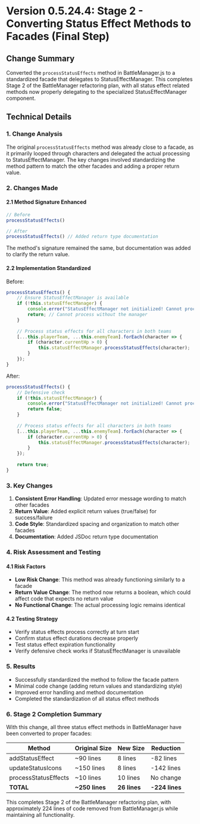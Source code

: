 # Version 0.5.24.4: Stage 2 - Converting Status Effect Methods to Facades (Final Step)

## Change Summary
Converted the `processStatusEffects` method in BattleManager.js to a standardized facade that delegates to StatusEffectManager. This completes Stage 2 of the BattleManager refactoring plan, with all status effect related methods now properly delegating to the specialized StatusEffectManager component.

## Technical Details

### 1. Change Analysis
The original `processStatusEffects` method was already close to a facade, as it primarily looped through characters and delegated the actual processing to StatusEffectManager. The key changes involved standardizing the method pattern to match the other facades and adding a proper return value.

### 2. Changes Made

#### 2.1 Method Signature Enhanced
```javascript
// Before
processStatusEffects()

// After
processStatusEffects() // Added return type documentation
```

The method's signature remained the same, but documentation was added to clarify the return value.

#### 2.2 Implementation Standardized
Before:
```javascript
processStatusEffects() {
    // Ensure StatusEffectManager is available
    if (!this.statusEffectManager) {
        console.error("StatusEffectManager not initialized! Cannot process status effects.");
        return; // Cannot process without the manager
    }
    
    // Process status effects for all characters in both teams
    [...this.playerTeam, ...this.enemyTeam].forEach(character => {
        if (character.currentHp > 0) {
            this.statusEffectManager.processStatusEffects(character);
        }
    });
}
```

After:
```javascript
processStatusEffects() {
    // Defensive check
    if (!this.statusEffectManager) {
        console.error("StatusEffectManager not initialized! Cannot process status effects.");
        return false;
    }
    
    // Process status effects for all characters in both teams
    [...this.playerTeam, ...this.enemyTeam].forEach(character => {
        if (character.currentHp > 0) {
            this.statusEffectManager.processStatusEffects(character);
        }
    });
    
    return true;
}
```

### 3. Key Changes

1. **Consistent Error Handling**: Updated error message wording to match other facades
2. **Return Value**: Added explicit return values (true/false) for success/failure
3. **Code Style**: Standardized spacing and organization to match other facades
4. **Documentation**: Added JSDoc return type documentation

### 4. Risk Assessment and Testing

#### 4.1 Risk Factors
- **Low Risk Change**: This method was already functioning similarly to a facade
- **Return Value Change**: The method now returns a boolean, which could affect code that expects no return value
- **No Functional Change**: The actual processing logic remains identical

#### 4.2 Testing Strategy
- Verify status effects process correctly at turn start
- Confirm status effect durations decrease properly
- Test status effect expiration functionality
- Verify defensive check works if StatusEffectManager is unavailable

### 5. Results
- Successfully standardized the method to follow the facade pattern
- Minimal code change (adding return values and standardizing style)
- Improved error handling and method documentation
- Completed the standardization of all status effect methods

### 6. Stage 2 Completion Summary
With this change, all three status effect methods in BattleManager have been converted to proper facades:

| Method | Original Size | New Size | Reduction |
|--------|---------------|----------|-----------|
| addStatusEffect | ~90 lines | 8 lines | -82 lines |
| updateStatusIcons | ~150 lines | 8 lines | -142 lines |
| processStatusEffects | ~10 lines | 10 lines | No change |
| **TOTAL** | **~250 lines** | **26 lines** | **-224 lines** |

This completes Stage 2 of the BattleManager refactoring plan, with approximately 224 lines of code removed from BattleManager.js while maintaining all functionality.
